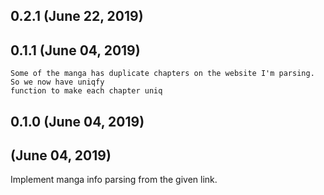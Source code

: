 ## 0.2.1 (June 22, 2019)


## 0.1.1 (June 04, 2019)
	Some of the manga has duplicate chapters on the website I'm parsing. So we now have uniqfy
	function to make each chapter uniq

## 0.1.0 (June 04, 2019)


##  (June 04, 2019)
Implement manga info parsing from the given link.

